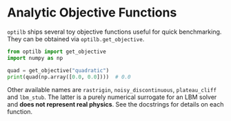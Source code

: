 # Analytic Objective Functions

`optilb` ships several toy objective functions useful for quick benchmarking.
They can be obtained via `optilb.get_objective`.

```python
from optilb import get_objective
import numpy as np

quad = get_objective("quadratic")
print(quad(np.array([0.0, 0.0])))  # 0.0
```

Other available names are `rastrigin`, `noisy_discontinuous`, `plateau_cliff`
and `lbm_stub`. The latter is a purely numerical surrogate for an LBM solver
and **does not represent real physics**.
See the docstrings for details on each function.
